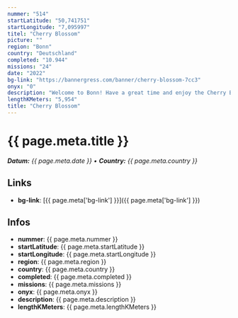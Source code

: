 ```yaml
---
nummer: "514"
startLatitude: "50,741751"
startLongitude: "7,095997"
titel: "Cherry Blossom"
picture: ""
region: "Bonn"
country: "Deutschland"
completed: "10.944"
missions: "24"
date: "2022"
bg-link: "https://bannergress.com/banner/cherry-blossom-7cc3"
onyx: "0"
description: "Welcome to Bonn! Have a great time and enjoy the Cherry Blossom."
lengthKMeters: "5,954"
title: "Cherry Blossom"
---
```


# {{ page.meta.title }}
_**Datum:** {{ page.meta.date }} • **Country:** {{ page.meta.country }}_

## Links
- **bg-link**: [{{ page.meta['bg-link'] }}]({{ page.meta['bg-link'] }})

## Infos
- **nummer**: {{ page.meta.nummer }}
- **startLatitude**: {{ page.meta.startLatitude }}
- **startLongitude**: {{ page.meta.startLongitude }}
- **region**: {{ page.meta.region }}
- **country**: {{ page.meta.country }}
- **completed**: {{ page.meta.completed }}
- **missions**: {{ page.meta.missions }}
- **onyx**: {{ page.meta.onyx }}
- **description**: {{ page.meta.description }}
- **lengthKMeters**: {{ page.meta.lengthKMeters }}

